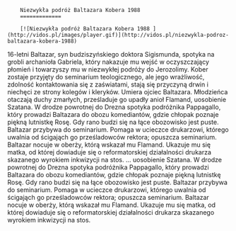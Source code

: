 
        Niezwykła podróż Baltazara Kobera 1988 
        =============
        
        [![Niezwykła podróż Baltazara Kobera 1988 ](http://vidos.pl/images/player.gif)](http://vidos.pl/niezwykla-podroz-baltazara-kobera-1988)
        
        
 16-letni Baltazar, syn budziszyńskiego doktora Sigismunda, spotyka na grobli archanioła Gabriela, który nakazuje mu wejść w oczyszczający płomień i towarzyszy mu w niezwykłej podróży do Jerozolimy. Kober zostaje przyjęty do seminarium teologicznego, ale jego wrażliwość, zdolność kontaktowania się z zaświatami, stają się przyczyną drwin i niechęci ze strony kolegów i kleryków. Umiera ojciec Baltazara. Młodzieńca otaczają duchy zmarłych, prześladuje go upadły anioł Flamand, uosobienie Szatana. W drodze powrotnej do Drezna spotyka podróżnika Pappagallo, który prowadzi Baltazara do obozu komediantów, gdzie chłopak poznaje piękną lutnistkę Rosę. Gdy rano budzi się na łące obozowisko jest puste. Baltazar przybywa do seminarium. Pomaga w ucieczce drukarzowi, którego uwalnia od ścigająch go prześladowców rektora; opuszcza seminarium. Baltazar nocuje w oberży, którą wskazał mu Flamand. Ukazuje mu się matka, od której dowiaduje się o reformatorskiej działalności drukarza skazanego wyrokiem inkwizycji na stos.   ... uosobienie Szatana. W drodze powrotnej do Drezna spotyka podróżnika Pappagallo, który prowadzi Baltazara do obozu komediantów, gdzie chłopak poznaje piękną lutnistkę Rosę. Gdy rano budzi się na łące obozowisko jest puste. Baltazar przybywa do seminarium. Pomaga w ucieczce drukarzowi, którego uwalnia od ścigająch go prześladowców rektora; opuszcza seminarium. Baltazar nocuje w oberży, którą wskazał mu Flamand. Ukazuje mu się matka, od której dowiaduje się o reformatorskiej działalności drukarza skazanego wyrokiem inkwizycji na stos.
    